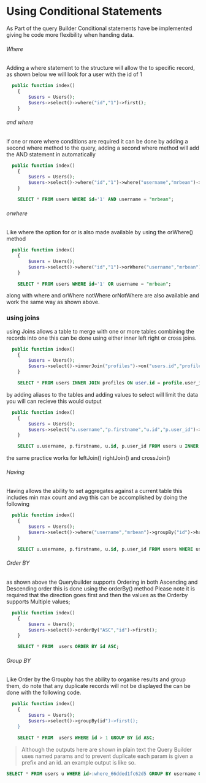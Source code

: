 # Using Conditional Statements
As Part of the query Builder Conditional statements have be implemented giving he code more flexibility when handing data.

###### Where
Adding a where statement to the structure will allow the to specific record, as shown below we will look for a user with the id of 1

```php
  public function index()
    {
        $users = Users();
        $users->select()->where("id","1")->first();
    }
```
###### and where
if one or more where conditions are required it can be done by adding a second where method to the query, adding a second where method will add the AND statement in automatically
```php
  public function index()
    {
        $users = Users();
        $users->select()->where("id","1")->where("username","mrbean")->first();
    }
```
```sql
    SELECT * FROM users WHERE id='1' AND username = "mrbean";
```

###### orwhere
Like where the option for or is also made available by using the orWhere() method

```php
  public function index()
    {
        $users = Users();
        $users->select()->where("id","1")->orWhere("username","mrbean")->first();
    }
```
```sql
    SELECT * FROM users WHERE id='1' OR username = "mrbean";
```

along with  where and orWhere notWhere orNotWhere are also available and work the same way as shown above.

### using joins
using Joins allows a table to merge with one or more tables combining the records into one this can be done using either 
inner left right or cross joins.

```php
  public function index()
    {
        $users = Users();
        $users->select()->innerJoin("profiles")->on("users.id","profile.user_id")->where("id","1")->first();
    }
```
```sql
    SELECT * FROM users INNER JOIN profiles ON user.id = profile.user_id WHERE id='1'
```
by adding aliases to the tables and adding values to select will limit the data you will can recieve
this would output

```php
  public function index()
    {
        $users = Users();
        $users->select("u.username","p.firstname","u.id","p.user_id")->as("u")->innerJoin("profiles","p")->on("u.id","p.user_id")->where("u.id","1")->first();
    }
```
```sql
    SELECT u.username, p.firstname, u.id, p.user_id FROM users u INNER JOIN profiles p ON u.id = p.user_id WHERE u.id='1'
```
the same practice works for leftJoin() rightJoin() and crossJoin()

###### Having
Having allows the ability to set aggregates against a current table this includes min max count and avg this can be accomplished by doing the following
```php
  public function index()
    {
        $users = Users();
        $users->select()->where("username","mrbean")->groupBy("id")->having("COUNT(id)",5,"<")->orderBy("ASC","id")->first();
    }
```
```sql
    SELECT u.username, p.firstname, u.id, p.user_id FROM users WHERE username = mrbean GROUP BY id having COUNT(id) < 5 ORDER BY id ASC;
```
###### Order BY
as shown above the Querybuilder supports  Ordering in both Ascending and Descending order this is done using the orderBy() method 
Please note it is required that the direction goes first and then the values as the Orderby supports Multiple values;

```php
  public function index()
    {
        $users = Users();
        $users->select()->orderBy("ASC","id")->first();
    }
```
```sql
    SELECT * FROM  users ORDER BY id ASC;
```

###### Group BY
Like Order by the Groupby has the ability to organise results and group them, do note that any duplicate records will not be displayed
the can be done with the following code.
```php
  public function index()
    {
        $users = Users();
        $users->select()->groupBy(id")->first();
    }
```
```sql
    SELECT * FROM  users WHERE id > 1 GROUP BY id ASC;
```

> Although the outputs here are shown in plain text the Query Builder uses named params and to prevent duplicate each param is given a prefix and an id.
> an example output is like so.

```sql
SELECT * FROM users u WHERE id>:where_66dded1fc62d5 GROUP BY username ORDER BY id ASC
```